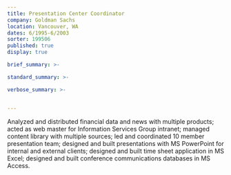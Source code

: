 ```yaml
---
title: Presentation Center Coordinator
company: Goldman Sachs
location: Vancouver, WA
dates: 6/1995-6/2003
sorter: 199506
published: true
display: true

brief_summary: >-

standard_summary: >-

verbose_summary: >-


---
```


Analyzed and distributed financial data and news with multiple products; acted as web master for Information Services Group intranet; managed content library with multiple sources; led and coordinated 10 member presentation team; designed and built presentations with MS PowerPoint for internal and external clients; designed and built time sheet application in MS Excel; designed and built conference communications databases in MS Access.

